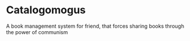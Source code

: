 # Catalogomogus
A book management system for friend, that forces sharing books through the power of communism 
